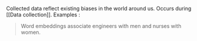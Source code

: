 Collected data reflect existing biases in the world around us. Occurs during [[Data collection]]. 
Examples : 
> Word embeddings associate engineers with men and nurses with women. 

